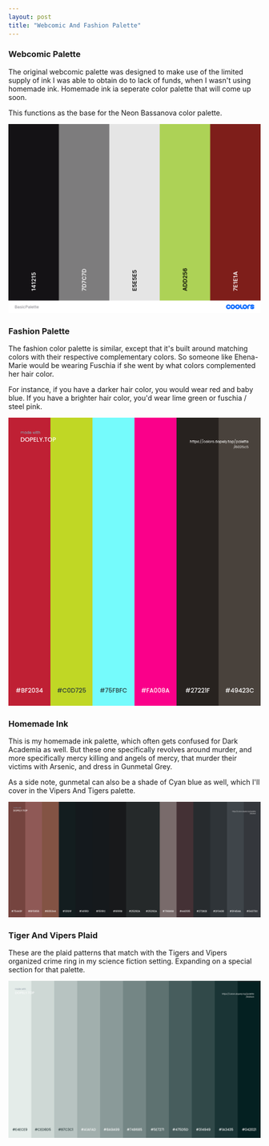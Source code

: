 ```yaml
---
layout: post
title: "Webcomic And Fashion Palette"
---
```

### Webcomic Palette
The original webcomic palette was designed to make use of the limited supply of ink I was able to obtain do to lack of funds, when I wasn't using homemade ink. Homemade ink ia seperate color palette that will come up soon.

This functions as the base for the Neon Bassanova color palette.

![Webcomic Palette](https://github.com/LWFlouisa/PinPalette/blob/main/Images/BasicPalette.png?raw=true)

### Fashion Palette
The fashion color palette is similar, except that it's built around matching colors with their respective complementary colors. So someone like Ehena-Marie would be wearing Fuschia if she went by what colors complemented her hair color.

For instance, if you have a darker hair color, you would wear red and baby blue. If you have a brighter hair color, you'd wear lime green or fuschia / steel pink.

![Fashion Palette](https://github.com/LWFlouisa/PinPalette/blob/main/Images/FashionPalette.png?raw=true)

### Homemade Ink
This is my homemade ink palette, which often gets confused for Dark Academia as well. But these one specifically revolves around murder, and more specifically mercy killing and angels of mercy, that murder their victims with Arsenic, and dress in Gunmetal Grey.

As a side note, gunmetal can also be a shade of Cyan blue as well, which I'll cover in the Vipers And Tigers palette.

![](https://github.com/LWFlouisa/PinPalette/blob/main/Images/MyHomemadeInk.png?raw=true)

### Tiger And Vipers Plaid
These are the plaid patterns that match with the Tigers and Vipers organized crime ring in my science fiction setting. Expanding on a special section for that palette.

![Tigers And Vipers](https://github.com/LWFlouisa/PinPalette/blob/main/Images/AnosWahnsienosEtViperos.png?raw=true)
